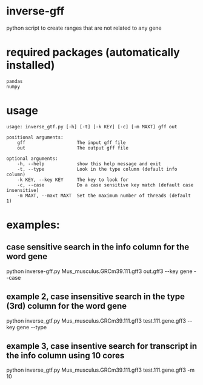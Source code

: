 # inverse-gff

python script to create ranges that are not related to any gene


# required packages (automatically installed)

    pandas
    numpy
    
# usage

    usage: inverse_gtf.py [-h] [-t] [-k KEY] [-c] [-m MAXT] gff out

    positional arguments:
        gff                   The input gff file
        out                   The output gff file

    optional arguments:
        -h, --help            show this help message and exit
        -t, --type            Look in the type column (default info column)
        -k KEY, --key KEY     The key to look for
        -c, --case            Do a case sensitive key match (default case insensitive)
        -m MAXT, --maxt MAXT  Set the maximum number of threads (default 1)
    
# examples:

## case sensitive search in the info column for the word gene
        
python inverse-gff.py Mus_musculus.GRCm39.111.gff3 out.gff3 --key gene --case

## example 2, case insensitive search in the type (3rd) column for the word gene
        
python inverse_gtf.py Mus_musculus.GRCm39.111.gff3 test.111.gene.gff3 --key gene --type

## example 3, case insentive search for transcript in the info column using 10 cores
python inverse_gtf.py Mus_musculus.GRCm39.111.gff3 test.111.gene.gff3 -m 10
